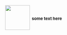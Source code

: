 <p align=center>
<h1 align="center">
<a href="https://google.com"><img src="https://cdn.discordapp.com/attachments/1075496191913099344/1075496192164773888/sakuya.gif" width="80"></a>
<font size=”50”><sup><sup><sup><sup> <!--i have no idea what im doing lol-->

<!--start here-->some text here

</font></sup></sup></sup></sup>
<br>
</p>
